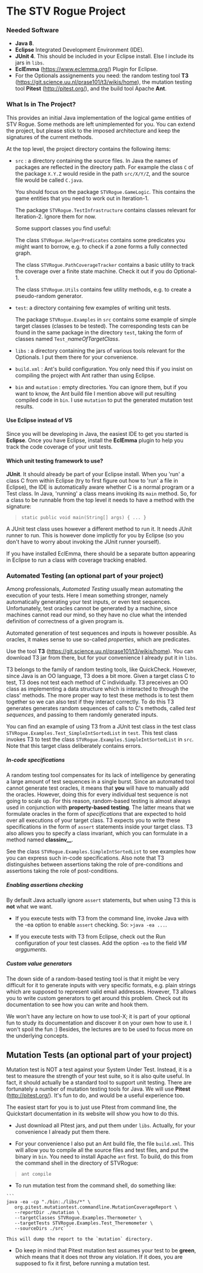 # The STV Rogue Project

### Needed Software

* __Java 8__.
* __Eclipse__ Integrated Development Environment (IDE).
* __JUnit 4__. This should be included in your Eclipse install. Else I include its jars in `libs`.
* __EclEmma__ (https://www.eclemma.org/) Plugin for Eclipse.
* For the Optionals assignements you need: the random testing tool __T3__ (https://git.science.uu.nl/prase101/t3/wikis/home), the mutation testing tool __Pitest__ (http://pitest.org/), and the build tool Apache __Ant__.

### What Is in The Project?

This provides an initial Java implementation of the logical game entities of STV Rogue.
Some methods are left unimplemented for you. You can extend the project,
but please stick to the imposed architecture and keep the signatures of the current methods.

At the top level, the project directory contains the following items:
   * `src` : a directory containing the source files.
     In Java the names of packages are reflected in the directory path.
     For example the class `C` of the package `X.Y.Z` would reside in the path `src/X/Y/Z`, and the source
     file would be called `C.java`.

     You should focus on the package `STVRogue.GameLogic`. This contains the game entities that you need to work out in Iteration-1.

     The package `STVRogue.TestInfrastructure` contains classes relevant for Iteration-2. Ignore them for now.

     Some support classes you find useful:

     The class `STVRogue.HelperPredicates` contains some predicates you might want to borrow, e.g. to check if a zone forms a fully connected graph.

     The class `STVRogue.PathCoverageTracker` contains a basic utility to track the coverage over a finite state machine. Check it out if you do Optional-1.

     The class `STVRogue.Utils` contains few utility methods, e.g. to create a pseudo-random generator.


   * `test`: a directory containing few examples of writing unit tests.

     The package `STVRogue.Examples` in `src` contains some example of simple target classes (classes to be tested).
     The corresponding tests can be found in the same package in the directory `test`,
     taking the form of classes named `Test_`_nameOfTargetClass_.

   * `libs` : a directory containing the jars of various tools relevant for the Optionals. I put them there for your convenience.

   * `build.xml` : Ant's build configuration.
     You only need this if you insist on compiling the project with Ant rather than using Eclipse.

   * `bin` and `mutation` : empty directories.
     You can ignore them, but if you want to know, the Ant build file I mention above will put resulting compiled code in `bin`.
     I use `mutation` to put the generated mutation test results.

#### Use Eclipse instead of VS

Since you will be developing in Java, the easiest IDE to get you started is __Eclipse__. Once you have Eclipse, install the __EclEmma__ plugin to help you track the code coverage of your unit tests.

#### Which unit testing framework to use?

__JUnit__. It should already be part of your Eclipse install. When you 'run' a class C from within Eclipse (try to first figure out how to 'run' a file in Eclipse), the IDE is automatically aware whether C is a normal program or a Test class. In Java, 'running' a class means invoking its `main` method. So, for a class to be runnable from the top level it needs to have a method with the signature:

> `static public void main(String[] args) { ... }`

A JUnit test class uses however a different method to run it. It needs JUnit runner to run. This is however done implictly for you by Eclipse (so you don't have to worry about invoking the JUnit runner yourself).

If you have installed EclEmma, there should be a separate button appearing in Eclipse to run a class with coverage tracking enabled.


### Automated Testing (an optional part of your project)

Among professionals, _Automated Testing_ usually mean automating the execution of your tests.
Here I mean something stronger, namely automatically generating your test inputs, or even test
sequences. Unfortunately, test oracles cannot be generated by a machine, since machines
cannot read our mind, so they have no clue what the intended definition of correctness
of a given program is.

Automated generation of test sequences and inputs is however possible. As oracles, it makes sense to use
so-called _properties_, which are predicates.

Use the tool __T3__
(https://git.science.uu.nl/prase101/t3/wikis/home).
You can download T3 jar from there, but for your convenience I already put it in `libs`.

T3 belongs to the family of random testing tools, like QuickCheck. However, since Java is an OO language, T3 does a bit more.
Given a target class C to test, T3 does not test each method of C individually. T3 preceives an OO class as implementing a data structure which is interacted to through the class' methods. The more proper way to test these methods is to test them together so we can also test if they interact correctly. To do this T3 generates generates random sequences of calls to C's methods, called _test sequences_, and passing to them randomly generated inputs.

You can find an example of using T3 from a JUnit test class in the test class `STVRogue.Examples.Test_SimpleIntSortedList` in `test`. This test class invokes T3 to test the class `STVRogue.Examples.SimpleIntSortedList` in `src`. Note that this target class deliberately contains errors.

##### In-code specifications

A random testing tool compensates for its lack of intelligence by generating a large amount of test sequences in a single burst. Since an automated tool cannot generate test oracles, it means that __you__ will have to manually add the oracles. However, doing this for every individual test sequence is not going to scale up. For this reason, random-based testing is almost always used in conjunction with __property-based testing__.  The latter means that we formulate oracles in the form of _specifications_ that are expected to hold over all executions of your target class.
T3 expects you to write these specifications in the form of `assert` statements inside your target class. T3 also allows you to specify a class invariant, which you can formulate in a method named **classinv__**.

See the class `STVRogue.Examples.SimpleIntSortedList` to see examples how you can express such in-code specifications. Also note that T3 distinguishes between assertions taking the role of pre-conditions and assertions taking the role of post-conditions.

##### Enabling assertions checking

By default Java actually ignore `assert` statements, but when using T3 this is **not** what we want.

   * If you execute tests with T3 from the command line, invoke Java with the -ea option to enable `assert` checking. So: `>java -ea ...`.

   * If you execute tests with T3 from Eclipse, check out the Run configuration of your test classes. Add the option `-ea` to the field _VM argguments_.

##### Custom value generators

The down side of a random-based testing tool is that it might be very difficult for it to generate inputs with very specific formats,
e.g. plain strings which are supposed to represent valid email addresses.
However, T3 allows you to write custom generators to get
around this problem. Check out its documentation to see how you can write and hook them.

We won't have any lecture on how to use tool-X; it is part of your optional fun
to study its documentation and discover it on your own how to use it.
I won't spoil the fun :)
Besides, the lectures are to be used to focus more on the underlying concepts.

## Mutation Tests (an optional part of your project)

Mutation test is NOT a test against your System Under Test. Instead, it is
a test to measure the strength of your test suite, so it is also quite useful.
In fact, it should actually be a standard tool to support unit testing.
There are fortunately a number of mutation testing tools for Java.
We will use __Pitest__ (http://pitest.org/).
It's fun to do, and would be a useful experience too.

The easiest start for you is to just use Pitest from command line, the Quickstart documentation in its website will show you how to do this.

   * Just download all Pitest jars, and put them under `libs`. Actually, for your convenience I already put them there.

   * For your convenience I also put an Ant build file, the file `build.xml`. This will allow you to compile all the source files and test files, and put the binary in `bin`. You need to install Apache `ant` first. To build, do this from the command shell in the directory of STVRogue:

   > `ant compile`

   * To run mutation test from the command shell, do something like:

    ```
    java -ea -cp "./bin:./libs/*" \
       org.pitest.mutationtest.commandline.MutationCoverageReport \
       --reportDir ./mutation \
       --targetClasses STVRogue.Examples.Thermometer \
       --targetTests STVRogue.Examples.Test_Theremometer \
       --sourceDirs ./src```

    This will dump the report to the `mutation` directory.

   * Do keep in mind that Pitest mutation test assumes your test to be __green__, which means that it does not throw any violation.
   If it does, you are supposed to fix it first, before running a mutation test.
